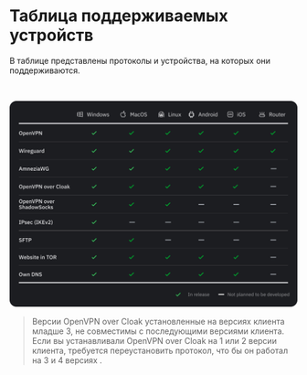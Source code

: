 # Таблица поддерживаемых устройств  

В таблице представлены  протоколы  и устройства, на которых они поддерживаются. 

&nbsp;

![instruction 1](https://raw.githubusercontent.com/amnezia-vpn/amnezia.org-content/master/docs/ru/instructions/30_table_of_supported_devices/img/table_11.2023.svg)

>Версии OpenVPN over Cloak  установленные на версиях клиента младше 3, не совместимы с последующими версиями клиента. Если вы устанавливали  OpenVPN over Cloak  на 1 или 2 версии клиента, требуется переустановить протокол, что бы он работал на 3 и 4 версиях .


[amnezia-site-ext-link]: https://amnezia-web-nx1r.vercel.app
[about-int-link]: /about





